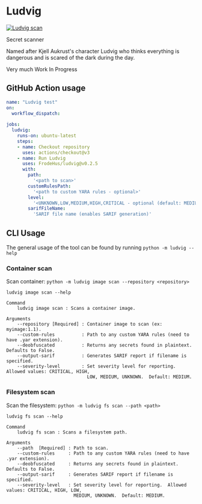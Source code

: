 # Ludvig

[![Ludvig scan](https://github.com/FrodeHus/ludvig/actions/workflows/ludvig.yml/badge.svg)](https://github.com/FrodeHus/ludvig/actions/workflows/ludvig.yml)

Secret scanner

Named after Kjell Aukrust's character Ludvig who thinks everything is dangerous and is scared of the dark during the day.

Very much Work In Progress 

## GitHub Action usage

```yaml
name: "Ludvig test"
on:
  workflow_dispatch:
    
jobs:
  ludvig:
    runs-on: ubuntu-latest
    steps:
    - name: Checkout repository
      uses: actions/checkout@v3    
    - name: Run Ludvig 
      uses: FrodeHus/ludvig@v0.2.5
      with:
        path: 
          '<path to scan>'
        customRulesPath:
          '<path to custom YARA rules - optional>'
        level:
          '<UNKNOWN,LOW,MEDIUM,HIGH,CRITICAL - optional (default: MEDIUM)>'
        sarifFileName:
          'SARIF file name (enables SARIF generation)'
```



## CLI Usage

The general usage of the tool can be found by running `python -m ludvig --help`

### Container scan

Scan container: `python -m ludvig image scan --repository <repository>`

```
ludvig image scan --help

Command
    ludvig image scan : Scans a container image.

Arguments
    --repository [Required] : Container image to scan (ex: myimage:1.1).
    --custom-rules          : Path to any custom YARA rules (need to have .yar extension).
    --deobfuscated          : Returns any secrets found in plaintext. Defaults to False.
    --output-sarif          : Generates SARIF report if filename is specified.
    --severity-level        : Set severity level for reporting.  Allowed values: CRITICAL, HIGH,
                              LOW, MEDIUM, UNKNOWN.  Default: MEDIUM.
```

### Filesystem scan

Scan the filesystem: `python -m ludvig fs scan --path <path>`

```
ludvig fs scan --help

Command
    ludvig fs scan : Scans a filesystem path.

Arguments
    --path  [Required] : Path to scan.
    --custom-rules     : Path to any custom YARA rules (need to have .yar extension).
    --deobfuscated     : Returns any secrets found in plaintext. Defaults to False.
    --output-sarif     : Generates SARIF report if filename is specified.
    --severity-level   : Set severity level for reporting.  Allowed values: CRITICAL, HIGH, LOW,
                         MEDIUM, UNKNOWN.  Default: MEDIUM.
```


